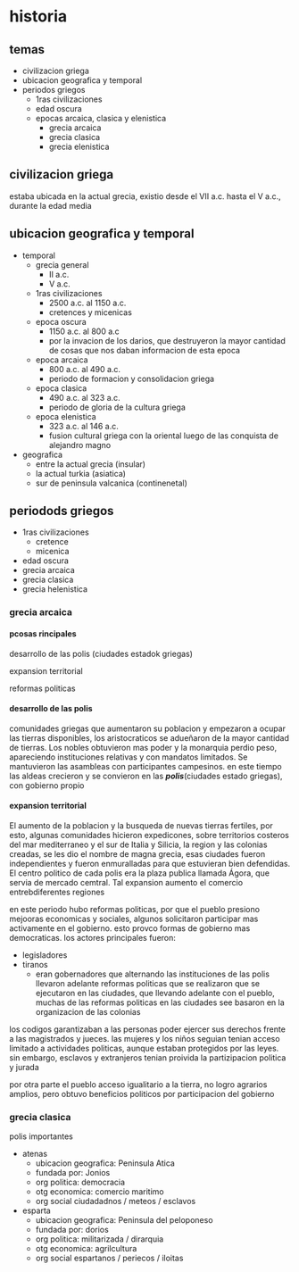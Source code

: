 # historia

## temas

+ civilizacion griega
+ ubicacion geografica y temporal
+ periodos griegos
  + 1ras civilizaciones
  + edad oscura
  + epocas arcaica, clasica y elenistica
    + grecia arcaica
    + grecia clasica
    + grecia elenistica
  
## civilizacion griega

estaba ubicada en la actual grecia, existio desde el VII a.c. hasta el V a.c., durante la edad media

## ubicacion geografica y temporal

+ temporal
  + grecia general
    + II a.c.
    + V a.c.
  + 1ras civilizaciones
    + 2500 a.c. al 1150 a.c.
    + cretences y micenicas
  + epoca oscura
    + 1150 a.c. al 800 a.c
    + por la invacion de los darios, que destruyeron la mayor cantidad de cosas que nos daban informacion de esta epoca
  + epoca arcaica
    + 800 a.c. al 490 a.c.
    + periodo de formacion y consolidacion griega
  + epoca clasica
    + 490 a.c. al 323 a.c.
    + periodo de gloria de la cultura griega
  + epoca elenistica
    + 323 a.c. al 146 a.c.
    + fusion cultural  griega con la oriental luego de las conquista de alejandro magno
+ geografica
  + entre la actual grecia (insular)
  + la actual turkia (asiatica)
  + sur de peninsula valcanica (continenetal)

## periodods griegos

+ 1ras civilizaciones
  + cretence
  + micenica
+ edad oscura
+ grecia arcaica
+ grecia clasica
+ grecia helenistica

### grecia arcaica

#### pcosas rincipales

desarrollo de las polis (ciudades estadok griegas)

expansion territorial

reformas politicas

#### desarrollo de las polis

comunidades griegas que aumentaron su poblacion y empezaron a ocupar las tierras disponibles, los aristocraticos se adueñaron de la mayor cantidad de tierras. Los nobles obtuvieron mas poder y la monarquia perdio peso, apareciendo instituciones relativas y con mandatos limitados. Se mantuvieron las asambleas con participantes campesinos. en este tiempo las aldeas crecieron y se convieron en las ***polis***(ciudades estado griegas), con gobierno propio

#### expansion territorial

El aumento de la poblacion y la busqueda de nuevas tierras fertiles, por esto, algunas comunidades hicieron expedicones, sobre territorios costeros del mar mediterraneo y el sur de Italia y Silicia, la region y las colonias creadas, se les dio el nombre de magna grecia, esas ciudades fueron independientes y fueron enmuralladas para que estuvieran bien defendidas. El centro politico de cada polis era la plaza publica llamada Ágora, que servia de mercado cemtral. Tal expansion aumento el comercio entrebdiferentes regiones

en este periodo hubo reformas politicas, por que el pueblo presiono mejooras economicas  y sociales, algunos solicitaron participar mas activamente en el gobierno. esto provco formas de gobierno mas democraticas. los actores principales fueron:

+ legisladores
+ tiranos
  + eran gobernadores que alternando las instituciones de las polis llevaron adelante reformas politicas que se realizaron que se ejecutaron en las ciudades, que llevando adelante con el pueblo, muchas de las reformas politicas en las ciudades  see basaron  en la organizacion de las colonias
  
los codigos garantizaban a las personas poder ejercer sus derechos frente a las magistrados y jueces. las mujeres y los niños seguian tenian acceso limitado a actividades politicas, aunque estaban protegidos por las leyes. sin embargo, esclavos y extranjeros tenian proivida  la partizipacion politica y jurada

por otra parte el pueblo acceso igualitario a la tierra, no logro agrarios amplios, pero obtuvo beneficios politicos por participacion del gobierno

### grecia clasica

polis importantes

+ atenas
  + ubicacion geografica: Peninsula Atica
  + fundada por: Jonios
  + org politica: democracia
  + otg economica: comercio maritimo
  + org social ciudadadnos / meteos /  esclavos
+ esparta
  + ubicacion geografica: Peninsula del peloponeso
  + fundada por: dorios
  + org politica: militarizada / dirarquia
  + otg economica: agrilcultura
  + org social espartanos / periecos / iloitas

